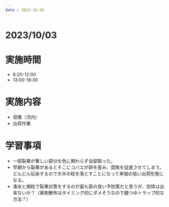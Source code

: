```yaml
---
date : 2023-10-03
---
```


# 2023/10/03

# 実施時間
- 8:20-12:00
- 13:00-18:30

# 実施内容
- 収穫（河内）
- 出荷作業

# 学習事項
- 一部裂果が著しい部分を色に関わらず全部取った。
- 早期から裂果があるとそこにコバエが卵を産み、腐敗を促進させてしまう。どんどん伝染するので大半の粒を落とすことになって単価の低い出荷形態になる。
- 潅水と摘粒で裂果対策をするのが最も筋の良い予防策だと思うが、防除は出来ないか？（薬剤散布はタイミング的にダメそうなので麺つゆトラップ的な方法？）